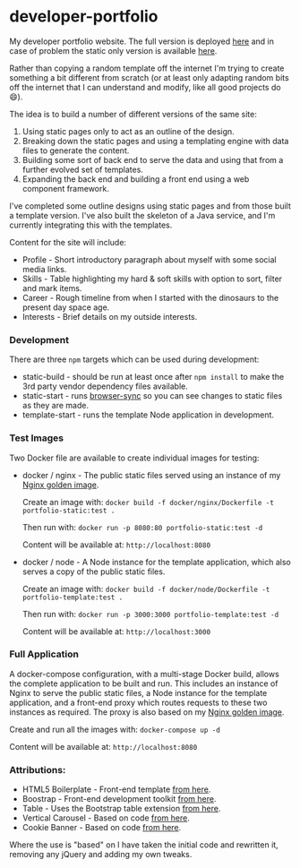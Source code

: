 # developer-portfolio

My developer portfolio website. The full version is deployed [here](https://jurassic-john.site) and in case of problem the static
only version is available [here](https://ratjuggler.github.io/developer-portfolio/).

Rather than copying a random template off the internet I'm trying to create something a bit different from scratch (or at least 
only adapting random bits off the internet that I can understand and modify, like all good projects do 😄).

The idea is to build a number of different versions of the same site:

1. Using static pages only to act as an outline of the design. 
2. Breaking down the static pages and using a templating engine with data files to generate the content.
3. Building some sort of back end to serve the data and using that from a further evolved set of templates.
4. Expanding the back end and building a front end using a web component framework.

I've completed some outline designs using static pages and from those built a template version. I've also built the skeleton of a 
Java service, and I'm currently integrating this with the templates. 

Content for the site will include:

- Profile - Short introductory paragraph about myself with some social media links.
- Skills - Table highlighting my hard & soft skills with option to sort, filter and mark items.
- Career - Rough timeline from when I started with the dinosaurs to the present day space age.
- Interests - Brief details on my outside interests. 

### Development

There are three `npm` targets which can be used during development:

- static-build - should be run at least once after `npm install` to make the 3rd party vendor dependency files available.
- static-start - runs [browser-sync](https://browsersync.io/) so you can see changes to static files as they are made.
- template-start - runs the template Node application in development.

### Test Images

Two Docker file are available to create individual images for testing:
 
- docker / nginx - The public static files served using an instance of my [Nginx golden image](https://github.com/RatJuggler/my-production-docker-build). 
  
  Create an image with: `docker build -f docker/nginx/Dockerfile -t portfolio-static:test .`
   
  Then run with: `docker run -p 8080:80 portfolio-static:test -d`

  Content will be available at: `http://localhost:8080`


- docker / node - A Node instance for the template application, which also serves a copy of the public static files.
  
  Create an image with: `docker build -f docker/node/Dockerfile -t portfolio-template:test .`

  Then run with: `docker run -p 3000:3000 portfolio-template:test -d`

  Content will be available at: `http://localhost:3000`

### Full Application

A docker-compose configuration, with a multi-stage Docker build, allows the complete application to be built and run. This includes 
an instance of Nginx to serve the public static files, a Node instance for the template application, and a front-end proxy which 
routes requests to these two instances as required. The proxy is also based on my [Nginx golden image](https://github.com/RatJuggler/my-production-docker-build).

  Create and run all the images with: `docker-compose up -d`

  Content will be available at: `http://localhost:8080`

### Attributions:

- HTML5 Boilerplate - Front-end template [from here](https://html5boilerplate.com/).
- Boostrap - Front-end development toolkit [from here](https://getbootstrap.com/).
- Table - Uses the Bootstrap table extension [from here](https://bootstrap-table.com/).
- Vertical Carousel - Based on code [from here](https://www.codeply.com/p/JxZ8htyOFN).
- Cookie Banner - Based on code [from here](https://github.com/kolappannathan/bootstrap-cookie-banner).

Where the use is "based" on I have taken the initial code and rewritten it, removing any jQuery and adding my own tweaks.
